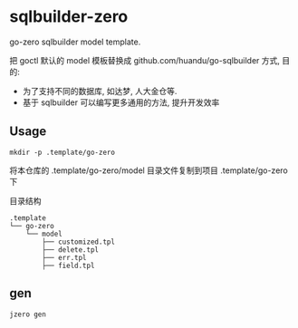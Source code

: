 # sqlbuilder-zero

go-zero sqlbuilder model template.

把 goctl 默认的 model 模板替换成 github.com/huandu/go-sqlbuilder 方式, 目的: 

* 为了支持不同的数据库, 如达梦, 人大金仓等.
* 基于 sqlbuilder 可以编写更多通用的方法, 提升开发效率

## Usage

```shell
mkdir -p .template/go-zero
```

将本仓库的 .template/go-zero/model 目录文件复制到项目 .template/go-zero 下

目录结构

```shell
.template
└── go-zero
    └── model
        ├── customized.tpl
        ├── delete.tpl
        ├── err.tpl
        ├── field.tpl
```

## gen

```shell
jzero gen
```
